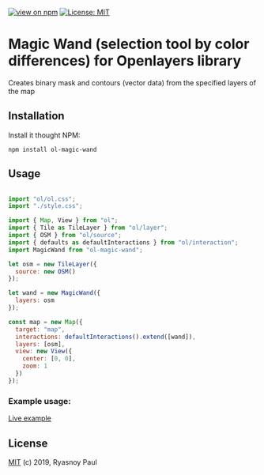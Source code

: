 
[![view on npm](http://img.shields.io/npm/v/ol-magic-wand.svg)](https://www.npmjs.org/package/ol-magic-wand)
[![License: MIT](https://img.shields.io/github/license/tamersoul/ol-magic-wand.svg)](https://github.com/Tamersoul/ol-magic-wand/blob/master/LICENSE.txt)

# Magic Wand (selection tool by color differences) for Openlayers library

Creates binary mask and contours (vector data) from the specified layers of the map

## Installation

Install it thought NPM:

```shell
npm install ol-magic-wand
```

## Usage

```js

import "ol/ol.css";
import "./style.css";

import { Map, View } from "ol";
import { Tile as TileLayer } from "ol/layer";
import { OSM } from "ol/source";
import { defaults as defaultInteractions } from "ol/interaction";
import MagicWand from "ol-magic-wand";

let osm = new TileLayer({
  source: new OSM()
});

let wand = new MagicWand({ 
  layers: osm
});

const map = new Map({
  target: "map",
  interactions: defaultInteractions().extend([wand]),
  layers: [osm],
  view: new View({
    center: [0, 0],
    zoom: 1
  })
});

```

### Example usage:

[Live example](https://stackblitz.com/edit/ol-magic-wand)

## License

[MIT](https://opensource.org/licenses/MIT) (c) 2019, Ryasnoy Paul
